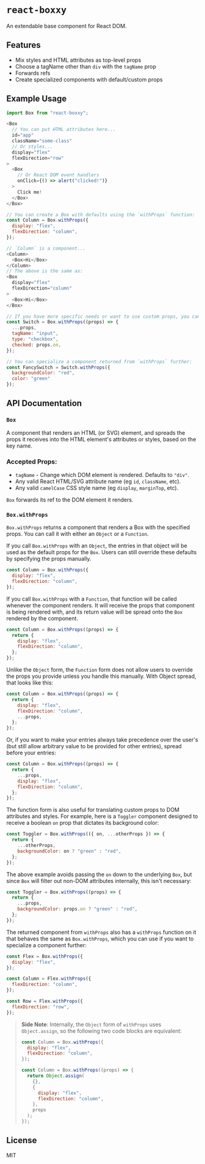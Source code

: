 # `react-boxxy`

An extendable base component for React DOM.

## Features

- Mix styles and HTML attributes as top-level props
- Choose a tagName other than `div` with the `tagName` prop
- Forwards refs
- Create specialized components with default/custom props

## Example Usage

<!-- prettier-ignore -->
```js
import Box from "react-boxxy";

<Box
  // You can put HTML attributes here...
  id="app"
  className="some-class"
  // Or styles...
  display="flex"
  flexDirection="row"
>
  <Box
    // Or React DOM event handlers
    onClick={() => alert("clicked!")}
  >
    Click me!
  </Box>
</Box>

// You can create a Box with defaults using the `withProps` function:
const Column = Box.withProps({
  display: "flex",
  flexDirection: "column",
});

// `Column` is a component...
<Column>
  <Box>Hi</Box>
</Column>
// The above is the same as:
<Box
  display="flex"
  flexDirection="column"
>
  <Box>Hi</Box>
</Box>

// If you have more specific needs or want to use custom props, you can pass a function to `withProps`:
const Switch = Box.withProps((props) => {
  ...props,
  tagName: "input",
  type: "checkbox",
  checked: props.on,
});

// You can specialize a component returned from `withProps` further:
const FancySwitch = Switch.withProps({
  backgroundColor: "red",
  color: "green"
});
```

## API Documentation

### `Box`

A component that renders an HTML (or SVG) element, and spreads the props it receives into the HTML element's attributes or styles, based on the key name.

### Accepted Props:

- `tagName` - Change which DOM element is rendered. Defaults to `"div"`.
- Any valid React HTML/SVG attribute name (eg `id`, `className`, etc).
- Any valid `camelCase` CSS style name (eg `display`, `marginTop`, etc).

`Box` forwards its ref to the DOM element it renders.

### `Box.withProps`

`Box.withProps` returns a component that renders a Box with the specified props. You can call it with either an `Object` or a `Function`.

If you call `Box.withProps` with an `Object`, the entries in that object will be used as the default props for the `Box`. Users can still override these defaults by specifying the props manually.

```js
const Column = Box.withProps({
  display: "flex",
  flexDirection: "column",
});
```

If you call `Box.withProps` with a `Function`, that function will be called whenever the component renders. It will receive the props that component is being rendered with, and its return value will be spread onto the `Box` rendered by the component.

```js
const Column = Box.withProps((props) => {
  return {
    display: "flex",
    flexDirection: "column",
  };
});
```

Unlike the `Object` form, the `Function` form does not allow users to override the props you provide unless you handle this manually. With Object spread, that looks like this:

```js
const Column = Box.withProps((props) => {
  return {
    display: "flex",
    flexDirection: "column",
    ...props,
  };
});
```

Or, if you want to make your entries always take precedence over the user's (but still allow arbitrary value to be provided for other entries), spread before your entries:

```js
const Column = Box.withProps((props) => {
  return {
    ...props,
    display: "flex",
    flexDirection: "column",
  };
});
```

The function form is also useful for translating custom props to DOM attributes and styles. For example, here is a `Toggler` component designed to receive a boolean `on` prop that dictates its background color:

```js
const Toggler = Box.withProps(({ on, ...otherProps }) => {
  return {
    ...otherProps,
    backgroundColor: on ? "green" : "red",
  };
});
```

The above example avoids passing the `on` down to the underlying `Box`, but since `Box` will filter out non-DOM attributes internally, this isn't necessary:

```js
const Toggler = Box.withProps((props) => {
  return {
    ...props,
    backgroundColor: props.on ? "green" : "red",
  };
});
```

The returned component from `withProps` also has a `withProps` function on it that behaves the same as `Box.withProps`, which you can use if you want to specialize a component further:

```js
const Flex = Box.withProps({
  display: "flex",
});

const Column = Flex.withProps({
  flexDirection: "column",
});

const Row = Flex.withProps({
  flexDirection: "row",
});
```

> **Side Note**: Internally, the `Object` form of `withProps` uses `Object.assign`, so the following two code blocks are equivalent:
>
> ```js
> const Column = Box.withProps({
>   display: "flex",
>   flexDirection: "column",
> });
> ```
>
> ```js
> const Column = Box.withProps((props) => {
>   return Object.assign(
>     {},
>     {
>       display: "flex",
>       flexDirection: "column",
>     },
>     props
>   );
> });
> ```

## License

MIT
